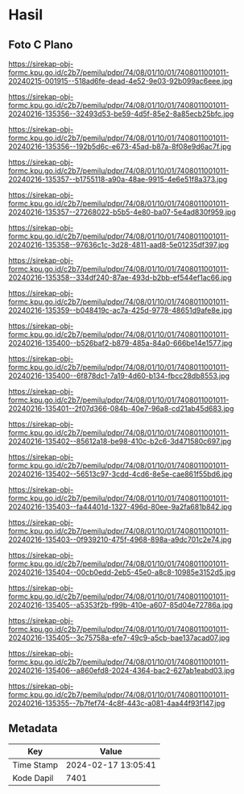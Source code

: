 # Hasil

## Foto C Plano

https://sirekap-obj-formc.kpu.go.id/c2b7/pemilu/pdpr/74/08/01/10/01/7408011001011-20240215-001915--518ad6fe-dead-4e52-9e03-92b099ac6eee.jpg

https://sirekap-obj-formc.kpu.go.id/c2b7/pemilu/pdpr/74/08/01/10/01/7408011001011-20240216-135356--32493d53-be59-4d5f-85e2-8a85ecb25bfc.jpg

https://sirekap-obj-formc.kpu.go.id/c2b7/pemilu/pdpr/74/08/01/10/01/7408011001011-20240216-135356--192b5d6c-e673-45ad-b87a-8f08e9d6ac7f.jpg

https://sirekap-obj-formc.kpu.go.id/c2b7/pemilu/pdpr/74/08/01/10/01/7408011001011-20240216-135357--b1755118-a90a-48ae-9915-4e6e51f8a373.jpg

https://sirekap-obj-formc.kpu.go.id/c2b7/pemilu/pdpr/74/08/01/10/01/7408011001011-20240216-135357--27268022-b5b5-4e80-ba07-5e4ad830f959.jpg

https://sirekap-obj-formc.kpu.go.id/c2b7/pemilu/pdpr/74/08/01/10/01/7408011001011-20240216-135358--97636c1c-3d28-4811-aad8-5e01235df397.jpg

https://sirekap-obj-formc.kpu.go.id/c2b7/pemilu/pdpr/74/08/01/10/01/7408011001011-20240216-135358--334df240-87ae-493d-b2bb-ef544ef1ac66.jpg

https://sirekap-obj-formc.kpu.go.id/c2b7/pemilu/pdpr/74/08/01/10/01/7408011001011-20240216-135359--b048419c-ac7a-425d-9778-48651d9afe8e.jpg

https://sirekap-obj-formc.kpu.go.id/c2b7/pemilu/pdpr/74/08/01/10/01/7408011001011-20240216-135400--b526baf2-b879-485a-84a0-666be14e1577.jpg

https://sirekap-obj-formc.kpu.go.id/c2b7/pemilu/pdpr/74/08/01/10/01/7408011001011-20240216-135400--6f878dc1-7a19-4d60-b134-fbcc28db8553.jpg

https://sirekap-obj-formc.kpu.go.id/c2b7/pemilu/pdpr/74/08/01/10/01/7408011001011-20240216-135401--2f07d366-084b-40e7-96a8-cd21ab45d683.jpg

https://sirekap-obj-formc.kpu.go.id/c2b7/pemilu/pdpr/74/08/01/10/01/7408011001011-20240216-135402--85612a18-be98-410c-b2c6-3d471580c697.jpg

https://sirekap-obj-formc.kpu.go.id/c2b7/pemilu/pdpr/74/08/01/10/01/7408011001011-20240216-135402--56513c97-3cdd-4cd6-8e5e-cae861f55bd6.jpg

https://sirekap-obj-formc.kpu.go.id/c2b7/pemilu/pdpr/74/08/01/10/01/7408011001011-20240216-135403--fa44401d-1327-496d-80ee-9a2fa681b842.jpg

https://sirekap-obj-formc.kpu.go.id/c2b7/pemilu/pdpr/74/08/01/10/01/7408011001011-20240216-135403--0f939210-475f-4968-898a-a9dc701c2e74.jpg

https://sirekap-obj-formc.kpu.go.id/c2b7/pemilu/pdpr/74/08/01/10/01/7408011001011-20240216-135404--00cb0edd-2eb5-45e0-a8c8-10985e3152d5.jpg

https://sirekap-obj-formc.kpu.go.id/c2b7/pemilu/pdpr/74/08/01/10/01/7408011001011-20240216-135405--a5353f2b-f99b-410e-a607-85d04e72786a.jpg

https://sirekap-obj-formc.kpu.go.id/c2b7/pemilu/pdpr/74/08/01/10/01/7408011001011-20240216-135405--3c75758a-efe7-49c9-a5cb-bae137acad07.jpg

https://sirekap-obj-formc.kpu.go.id/c2b7/pemilu/pdpr/74/08/01/10/01/7408011001011-20240216-135406--a860efd8-2024-4364-bac2-627ab1eabd03.jpg

https://sirekap-obj-formc.kpu.go.id/c2b7/pemilu/pdpr/74/08/01/10/01/7408011001011-20240216-135355--7b7fef74-4c8f-443c-a081-4aa44f93f147.jpg


## Metadata

| Key        | Value               |
| ---------- | ------------------- |
| Time Stamp | 2024-02-17 13:05:41 |
| Kode Dapil | 7401                |




